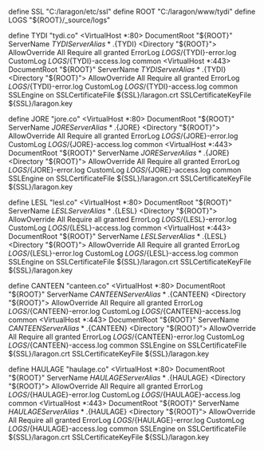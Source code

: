 define SSL "C:/laragon/etc/ssl"
define ROOT "C:/laragon/www/tydi"
define LOGS "${ROOT}/_source/logs"


define TYDI "tydi.co"
<VirtualHost *:80>
    DocumentRoot "${ROOT}"
    ServerName ${TYDI}
    ServerAlias *.${TYDI}
    <Directory "${ROOT}">
        AllowOverride All
        Require all granted
    </Directory>
	ErrorLog ${LOGS}/${TYDI}-error.log
	CustomLog ${LOGS}/${TYDI}-access.log common
</VirtualHost>
<VirtualHost *:443>
    DocumentRoot "${ROOT}"
    ServerName ${TYDI}
    ServerAlias *.${TYDI}
    <Directory "${ROOT}">
        AllowOverride All
        Require all granted
    </Directory>
	ErrorLog ${LOGS}/${TYDI}-error.log
	CustomLog ${LOGS}/${TYDI}-access.log common
	SSLEngine on
	SSLCertificateFile      ${SSL}/laragon.crt
	SSLCertificateKeyFile   ${SSL}/laragon.key
</VirtualHost>


define JORE "jore.co"
<VirtualHost *:80>
	DocumentRoot "${ROOT}"
	ServerName ${JORE}
	ServerAlias *.${JORE}
	<Directory "${ROOT}">
		AllowOverride All
		Require all granted
	</Directory>
	ErrorLog ${LOGS}/${JORE}-error.log
	CustomLog ${LOGS}/${JORE}-access.log common
</VirtualHost>
<VirtualHost *:443>
	DocumentRoot "${ROOT}"
	ServerName ${JORE}
	ServerAlias *.${JORE}
	<Directory "${ROOT}">
		AllowOverride All
		Require all granted
	</Directory>
	ErrorLog ${LOGS}/${JORE}-error.log
	CustomLog ${LOGS}/${JORE}-access.log common
	SSLEngine on
	SSLCertificateFile      ${SSL}/laragon.crt
	SSLCertificateKeyFile   ${SSL}/laragon.key
</VirtualHost>


define LESL "lesl.co"
<VirtualHost *:80>
	DocumentRoot "${ROOT}"
	ServerName ${LESL}
	ServerAlias *.${LESL}
	<Directory "${ROOT}">
		AllowOverride All
		Require all granted
	</Directory>
	ErrorLog ${LOGS}/${LESL}-error.log
	CustomLog ${LOGS}/${LESL}-access.log common
</VirtualHost>
<VirtualHost *:443>
	DocumentRoot "${ROOT}"
	ServerName ${LESL}
	ServerAlias *.${LESL}
	<Directory "${ROOT}">
		AllowOverride All
		Require all granted
	</Directory>
	ErrorLog ${LOGS}/${LESL}-error.log
	CustomLog ${LOGS}/${LESL}-access.log common
	SSLEngine on
	SSLCertificateFile      ${SSL}/laragon.crt
	SSLCertificateKeyFile   ${SSL}/laragon.key
</VirtualHost>


define CANTEEN "canteen.co"
<VirtualHost *:80>
	DocumentRoot "${ROOT}"
	ServerName ${CANTEEN}
	ServerAlias *.${CANTEEN}
	<Directory "${ROOT}">
		AllowOverride All
		Require all granted
	</Directory>
	ErrorLog ${LOGS}/${CANTEEN}-error.log
	CustomLog ${LOGS}/${CANTEEN}-access.log common
</VirtualHost>
<VirtualHost *:443>
	DocumentRoot "${ROOT}"
	ServerName ${CANTEEN}
	ServerAlias *.${CANTEEN}
	<Directory "${ROOT}">
		AllowOverride All
		Require all granted
	</Directory>
	ErrorLog ${LOGS}/${CANTEEN}-error.log
	CustomLog ${LOGS}/${CANTEEN}-access.log common
	SSLEngine on
	SSLCertificateFile      ${SSL}/laragon.crt
	SSLCertificateKeyFile   ${SSL}/laragon.key
</VirtualHost>

define HAULAGE "haulage.co"
<VirtualHost *:80>
	DocumentRoot "${ROOT}"
	ServerName ${HAULAGE}
	ServerAlias *.${HAULAGE}
	<Directory "${ROOT}">
		AllowOverride All
		Require all granted
	</Directory>
	ErrorLog ${LOGS}/${HAULAGE}-error.log
	CustomLog ${LOGS}/${HAULAGE}-access.log common
</VirtualHost>
<VirtualHost *:443>
	DocumentRoot "${ROOT}"
	ServerName ${HAULAGE}
	ServerAlias *.${HAULAGE}
	<Directory "${ROOT}">
		AllowOverride All
		Require all granted
	</Directory>
	ErrorLog ${LOGS}/${HAULAGE}-error.log
	CustomLog ${LOGS}/${HAULAGE}-access.log common
	SSLEngine on
	SSLCertificateFile      ${SSL}/laragon.crt
	SSLCertificateKeyFile   ${SSL}/laragon.key
</VirtualHost>